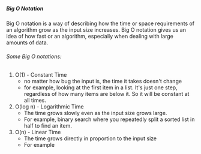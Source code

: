 ##### Big O Notation 
Big O notation is a way of describing how the time or space requirements of an algorithm grow as the input size increases. Big O notation gives us an idea of how fast or an algorithm, especially when dealing with large amounts of data. 

###### Some Big O notations:
1. O(1) - Constant Time
   - no matter how bug the input is, the time it takes doesn't change
   - for example, looking at the first item in a list. It's just one step, regardless of how many items are below it. So it will be constant at all times. 
2. O(log n) - Logarithmic Time 
   - The time grows slowly even as the input size grows large. 
   - For example, binary search where you repeatedly split a sorted list in half to find an item. 
3. O(n) - Linear Time 
   - The time grows directly in proportion to the input size
   - For example 